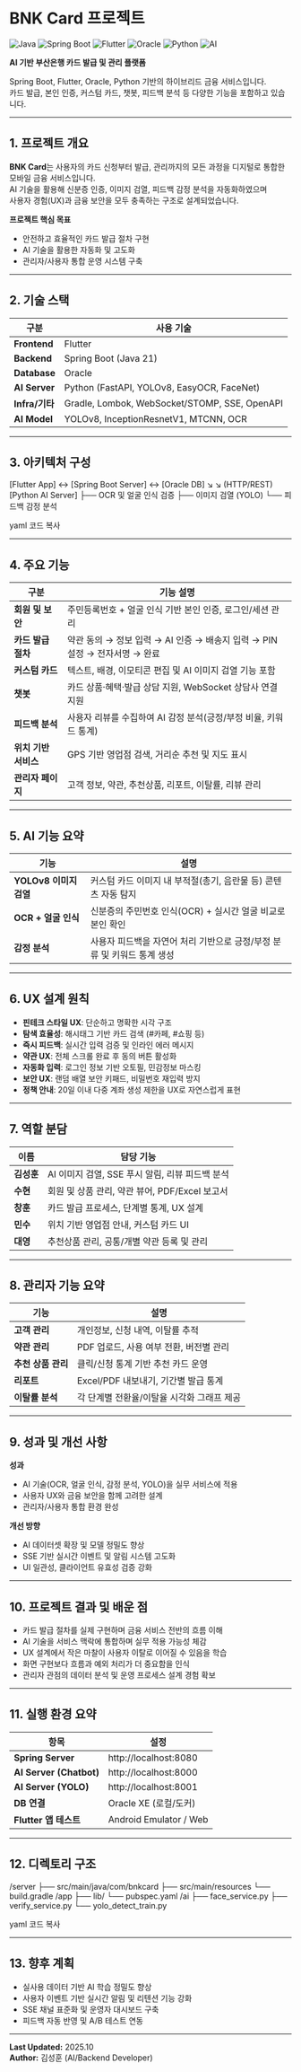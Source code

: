 # BNK Card 프로젝트

![Java](https://img.shields.io/badge/Java-21-red)
![Spring Boot](https://img.shields.io/badge/Spring%20Boot-3.3-green)
![Flutter](https://img.shields.io/badge/Flutter-3.24-blue)
![Oracle](https://img.shields.io/badge/Oracle-DB-orange)
![Python](https://img.shields.io/badge/Python-FastAPI-yellow)
![AI](https://img.shields.io/badge/AI-YOLOv8%20%7C%20EasyOCR%20%7C%20FaceNet-lightgrey)

**AI 기반 부산은행 카드 발급 및 관리 플랫폼**

Spring Boot, Flutter, Oracle, Python 기반의 하이브리드 금융 서비스입니다.  
카드 발급, 본인 인증, 커스텀 카드, 챗봇, 피드백 분석 등 다양한 기능을 포함하고 있습니다.

---

## 1. 프로젝트 개요

**BNK Card**는 사용자의 카드 신청부터 발급, 관리까지의 모든 과정을 디지털로 통합한 모바일 금융 서비스입니다.  
AI 기술을 활용해 신분증 인증, 이미지 검열, 피드백 감정 분석을 자동화하였으며  
사용자 경험(UX)과 금융 보안을 모두 충족하는 구조로 설계되었습니다.

**프로젝트 핵심 목표**
- 안전하고 효율적인 카드 발급 절차 구현  
- AI 기술을 활용한 자동화 및 고도화  
- 관리자/사용자 통합 운영 시스템 구축  

---

## 2. 기술 스택

| 구분 | 사용 기술 |
|------|------------|
| **Frontend** | Flutter |
| **Backend** | Spring Boot (Java 21) |
| **Database** | Oracle |
| **AI Server** | Python (FastAPI, YOLOv8, EasyOCR, FaceNet) |
| **Infra/기타** | Gradle, Lombok, WebSocket/STOMP, SSE, OpenAPI |
| **AI Model** | YOLOv8, InceptionResnetV1, MTCNN, OCR |

---

## 3. 아키텍처 구성

[Flutter App] ↔ [Spring Boot Server] ↔ [Oracle DB]
↘
↘ (HTTP/REST)
[Python AI Server]
├── OCR 및 얼굴 인식 검증
├── 이미지 검열 (YOLO)
└── 피드백 감정 분석

yaml
코드 복사

---

## 4. 주요 기능

| 구분 | 기능 설명 |
|------|------------|
| **회원 및 보안** | 주민등록번호 + 얼굴 인식 기반 본인 인증, 로그인/세션 관리 |
| **카드 발급 절차** | 약관 동의 → 정보 입력 → AI 인증 → 배송지 입력 → PIN 설정 → 전자서명 → 완료 |
| **커스텀 카드** | 텍스트, 배경, 이모티콘 편집 및 AI 이미지 검열 기능 포함 |
| **챗봇** | 카드 상품·혜택·발급 상담 지원, WebSocket 상담사 연결 지원 |
| **피드백 분석** | 사용자 리뷰를 수집하여 AI 감정 분석(긍정/부정 비율, 키워드 통계) |
| **위치 기반 서비스** | GPS 기반 영업점 검색, 거리순 추천 및 지도 표시 |
| **관리자 페이지** | 고객 정보, 약관, 추천상품, 리포트, 이탈률, 리뷰 관리 |

---

## 5. AI 기능 요약

| 기능 | 설명 |
|------|------|
| **YOLOv8 이미지 검열** | 커스텀 카드 이미지 내 부적절(총기, 음란물 등) 콘텐츠 자동 탐지 |
| **OCR + 얼굴 인식** | 신분증의 주민번호 인식(OCR) + 실시간 얼굴 비교로 본인 확인 |
| **감정 분석** | 사용자 피드백을 자연어 처리 기반으로 긍정/부정 분류 및 키워드 통계 생성 |

---

## 6. UX 설계 원칙

- **핀테크 스타일 UX**: 단순하고 명확한 시각 구조  
- **탐색 효율성**: 해시태그 기반 카드 검색 (#카페, #쇼핑 등)  
- **즉시 피드백**: 실시간 입력 검증 및 인라인 에러 메시지  
- **약관 UX**: 전체 스크롤 완료 후 동의 버튼 활성화  
- **자동화 입력**: 로그인 정보 기반 오토필, 민감정보 마스킹  
- **보안 UX**: 랜덤 배열 보안 키패드, 비밀번호 재입력 방지  
- **정책 안내**: 20일 이내 다중 계좌 생성 제한을 UX로 자연스럽게 표현  

---

## 7. 역할 분담

| 이름 | 담당 기능 |
|------|------------|
| **김성훈** | AI 이미지 검열, SSE 푸시 알림, 리뷰 피드백 분석 |
| **수현** | 회원 및 상품 관리, 약관 뷰어, PDF/Excel 보고서 |
| **창훈** | 카드 발급 프로세스, 단계별 통계, UX 설계 |
| **민수** | 위치 기반 영업점 안내, 커스텀 카드 UI |
| **대영** | 추천상품 관리, 공통/개별 약관 등록 및 관리 |

---

## 8. 관리자 기능 요약

| 기능 | 설명 |
|------|------|
| **고객 관리** | 개인정보, 신청 내역, 이탈률 추적 |
| **약관 관리** | PDF 업로드, 사용 여부 전환, 버전별 관리 |
| **추천 상품 관리** | 클릭/신청 통계 기반 추천 카드 운영 |
| **리포트** | Excel/PDF 내보내기, 기간별 발급 통계 |
| **이탈률 분석** | 각 단계별 전환율/이탈율 시각화 그래프 제공 |

---

## 9. 성과 및 개선 사항

**성과**
- AI 기술(OCR, 얼굴 인식, 감정 분석, YOLO)을 실무 서비스에 적용  
- 사용자 UX와 금융 보안을 함께 고려한 설계  
- 관리자/사용자 통합 환경 완성  

**개선 방향**
- AI 데이터셋 확장 및 모델 정밀도 향상  
- SSE 기반 실시간 이벤트 및 알림 시스템 고도화  
- UI 일관성, 클라이언트 유효성 검증 강화  

---

## 10. 프로젝트 결과 및 배운 점

- 카드 발급 절차를 실제 구현하며 금융 서비스 전반의 흐름 이해  
- AI 기술을 서비스 맥락에 통합하며 실무 적용 가능성 체감  
- UX 설계에서 작은 마찰이 사용자 이탈로 이어질 수 있음을 학습  
- 화면 구현보다 흐름과 예외 처리가 더 중요함을 인식  
- 관리자 관점의 데이터 분석 및 운영 프로세스 설계 경험 확보  

---

## 11. 실행 환경 요약

| 항목 | 설정 |
|------|------|
| **Spring Server** | http://localhost:8080 |
| **AI Server (Chatbot)** | http://localhost:8000 |
| **AI Server (YOLO)** | http://localhost:8001 |
| **DB 연결** | Oracle XE (로컬/도커) |
| **Flutter 앱 테스트** | Android Emulator / Web |

---

## 12. 디렉토리 구조

/server
├── src/main/java/com/bnkcard
├── src/main/resources
└── build.gradle
/app
├── lib/
└── pubspec.yaml
/ai
├── face_service.py
├── verify_service.py
└── yolo_detect_train.py

yaml
코드 복사

---

## 13. 향후 계획

- 실사용 데이터 기반 AI 학습 정밀도 향상  
- 사용자 이벤트 기반 실시간 알림 및 리텐션 기능 강화  
- SSE 채널 표준화 및 운영자 대시보드 구축  
- 피드백 자동 반영 및 A/B 테스트 연동  

---

**Last Updated:** 2025.10  
**Author:** 김성훈 (AI/Backend Developer)
